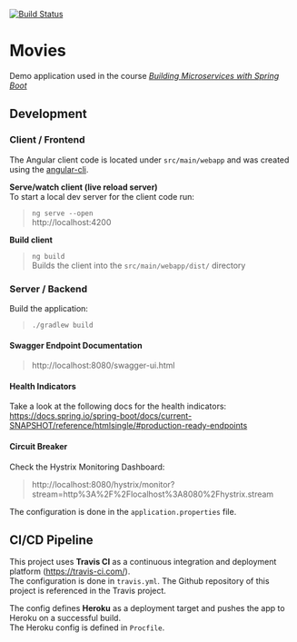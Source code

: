 [![Build Status](https://travis-ci.com/ynnckth/movies.svg?branch=master)](https://travis-ci.com/ynnckth/movies)

# Movies
Demo application used in the course [*Building Microservices with Spring Boot*](https://github.com/ynnckth/building-microservices)


## Development

### Client / Frontend

The Angular client code is located under `src/main/webapp`
and was created using the [angular-cli](https://cli.angular.io/).

**Serve/watch client (live reload server)**  
To start a local dev server for the client code run:  
> `ng serve --open`    
http://localhost:4200

**Build client**
> `ng build`   
Builds the client into the `src/main/webapp/dist/` directory

### Server / Backend

Build the application: 
> `./gradlew build`

#### Swagger Endpoint Documentation
> http://localhost:8080/swagger-ui.html

#### Health Indicators
Take a look at the following docs for the health indicators:  
https://docs.spring.io/spring-boot/docs/current-SNAPSHOT/reference/htmlsingle/#production-ready-endpoints

#### Circuit Breaker
Check the Hystrix Monitoring Dashboard:  
> http://localhost:8080/hystrix/monitor?stream=http%3A%2F%2Flocalhost%3A8080%2Fhystrix.stream

The configuration is done in the `application.properties` file.



## CI/CD Pipeline
This project uses **Travis CI** as a continuous integration and deployment platform (https://travis-ci.com/).  
The configuration is done in `travis.yml`. The Github repository of this project is referenced in the Travis project.

The config defines **Heroku** as a deployment target and pushes the app to Heroku on a successful build.  
The Heroku config is defined in `Procfile`.

